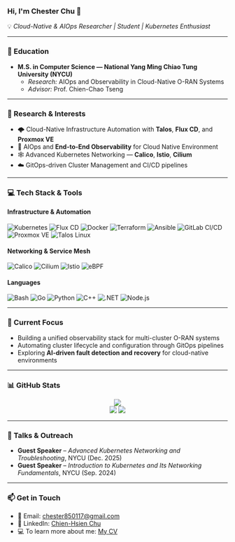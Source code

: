 ### Hi, I'm Chester Chu 👋

💡 *Cloud-Native & AIOps Researcher | Student | Kubernetes Enthusiast*

---

### 🏫 Education
- **M.S. in Computer Science — National Yang Ming Chiao Tung University (NYCU)**
  - *Research:* AIOps and Observability in Cloud-Native O-RAN Systems  
  - *Advisor:* Prof. Chien-Chao Tseng  

---

### 🔬 Research & Interests
- 🌩️ Cloud-Native Infrastructure Automation with **Talos**, **Flux CD**, and **Proxmox VE**  
- 📡 AIOps and **End-to-End Observability** for Cloud Native Environment 
- 🕸️ Advanced Kubernetes Networking — **Calico**, **Istio**, **Cilium**  
- ☁️ GitOps-driven Cluster Management and CI/CD pipelines  

---

### 💻 Tech Stack & Tools

#### **Infrastructure & Automation**
![Kubernetes](https://img.shields.io/badge/Kubernetes-326CE5?style=for-the-badge&logo=kubernetes&logoColor=white)
![Flux CD](https://img.shields.io/badge/Flux%20CD-00B5E2?style=for-the-badge&logo=flux&logoColor=white)
![Docker](https://img.shields.io/badge/Docker-2496ED?style=for-the-badge&logo=docker&logoColor=white)
![Terraform](https://img.shields.io/badge/Terraform-844FBA?style=for-the-badge&logo=terraform&logoColor=white)
![Ansible](https://img.shields.io/badge/Ansible-EE0000?style=for-the-badge&logo=ansible&logoColor=white)
![GitLab CI/CD](https://img.shields.io/badge/GitLab%20CI%2FCD-FC6D26?style=for-the-badge&logo=gitlab&logoColor=white)
![Proxmox VE](https://img.shields.io/badge/Proxmox%20VE-E57000?style=for-the-badge&logo=proxmox&logoColor=white)
![Talos Linux](https://img.shields.io/badge/Talos%20Linux-0A66C2?style=for-the-badge&logo=linux&logoColor=white)

#### **Networking & Service Mesh**
![Calico](https://img.shields.io/badge/Calico-F58220?style=for-the-badge&logo=calico&logoColor=white)
![Cilium](https://img.shields.io/badge/Cilium-3B5EE9?style=for-the-badge&logo=cilium&logoColor=white)
![Istio](https://img.shields.io/badge/Istio-466BB0?style=for-the-badge&logo=istio&logoColor=white)
![eBPF](https://img.shields.io/badge/eBPF-000000?style=for-the-badge&logo=linux&logoColor=white)

#### **Languages**
![Bash](https://img.shields.io/badge/Bash-121011?style=for-the-badge&logo=gnubash&logoColor=white)
![Go](https://img.shields.io/badge/Go-00ADD8?style=for-the-badge&logo=go&logoColor=white)
![Python](https://img.shields.io/badge/Python-3776AB?style=for-the-badge&logo=python&logoColor=white)
![C++](https://img.shields.io/badge/C++-00599C?style=for-the-badge&logo=c%2B%2B&logoColor=white)
![.NET](https://img.shields.io/badge/.NET-512BD4?style=for-the-badge&logo=dotnet&logoColor=white)
![Node.js](https://img.shields.io/badge/Node.js-339933?style=for-the-badge&logo=node.js&logoColor=white)


---

### 🧠 Current Focus
- Building a unified observability stack for multi-cluster O-RAN systems  
- Automating cluster lifecycle and configuration through GitOps pipelines  
- Exploring **AI-driven fault detection and recovery** for cloud-native environments  

---

### 📊 GitHub Stats
<div align="center">
  <img src="https://github-profile-summary-cards.vercel.app/api/cards/profile-details?username=ChesterChuTw&show_icons=true&theme=transparent" />
</div>

<div align="center">
  <img src="https://github-profile-summary-cards.vercel.app/api/cards/stats?username=ChesterChuTw&show_icons=true&theme=transparent" />
  <img src="https://github-profile-summary-cards.vercel.app/api/cards/most-commit-language?username=ChesterChuTw&layout=compact&theme=transparent" />
</div>

---

### 🎤 Talks & Outreach
- **Guest Speaker** – *Advanced Kubernetes Networking and Troubleshooting*, NYCU (Dec. 2025)  
- **Guest Speaker** – *Introduction to Kubernetes and Its Networking Fundamentals*, NYCU (Sep. 2024) 

---

### 📫 Get in Touch
- 📧 Email: [chester850117@gmail.com](mailto:chester850117@gmail.com)  
- 💼 LinkedIn: [Chien-Hsien Chu](https://www.linkedin.com/in/chesterchutw](https://www.linkedin.com/in/chester-chu-947593321)/)
- 💻 To learn more about me: [My CV](https://github.com/ChesterChuTw/my-cv)
